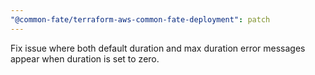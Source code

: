 ```yaml
---
"@common-fate/terraform-aws-common-fate-deployment": patch
---
```


Fix issue where both default duration and max duration error messages appear when duration is set to zero.
